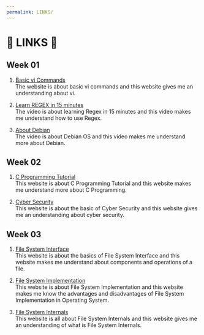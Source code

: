 ```yaml
---
permalink: LINKS/
---
```


# 🌸 LINKS 🌸

## Week 01

1. [Basic vi Commands](https://www.cs.colostate.edu/helpdocs/vi.html)<br>
    The website is about basic vi commands and this website gives me an understanding about vi.
 
2. [Learn REGEX in 15 minutes](https://youtu.be/bgBWp9EIlMM)<br>
    The video is about learning Regex in 15 minutes and this video makes me understand how to use Regex.
 
3. [About Debian](https://www.debian.org/intro/about)<br>
    The video is about Debian OS and this video makes me understand more about Debian.

## Week 02

1. [C Programming Tutorial](https://www.tutorialspoint.com/cprogramming/index.htm)<br>
    This website is about C Programming Tutorial and this website makes me understand more about C Programming.

2. [Cyber Security](https://www.itgovernance.co.uk/what-is-cybersecurity)<br>
    This website is about the basic of Cyber Security and this website gives me an understanding about cyber security.

## Week 03

1. [File System Interface](https://www.w3schools.in/operating-system/file-system-interface)<br>
    This website is about the basics of File System Interface and this website makes me understand about components and operations of a file.

2. [File System Implementation](https://www.geeksforgeeks.org/file-system-implementation-in-operating-system/)<br>
    This website is about File System Implementation and this website makes me know the advantages and disadvantages of File System Implementation in Operating System.

3. [File System Internals](https://www.netbsd.org/docs/internals/en/chap-file-system.html)<br>
    This website is all about File System Internals and this website gives me an understanding of what is File System Internals.
